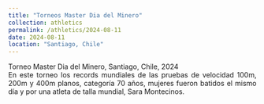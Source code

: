 ```yaml
---
title: "Torneos Master Dia del Minero"
collection: athletics
permalink: /athletics/2024-08-11
date: 2024-08-11
location: "Santiago, Chile"
---
```

<div style="text-align: justify;">Torneo Master Dia del Minero, Santiago, Chile,  2024 </div>
<div style="text-align: justify;">En este torneo los records mundiales de las pruebas de velocidad  100m, 200m y 400m planos, categoría 70 años, mujeres fueron batidos el mismo día
y por una atleta de talla mundial, Sara Montecinos.</div>
